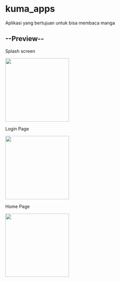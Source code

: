 # kuma_apps

Aplikasi yang bertujuan untuk bisa membaca manga

## --Preview--
Splash screen

<img src="https://github.com/BeliauInit/KUMA/assets/87056149/50a829d9-e9b2-4340-8cb0-dcf0aa683836" width="200" />


Login Page

<img src="https://github.com/BeliauInit/KUMA/assets/87056149/0c03cbda-bae0-435c-bc69-6dc797b3dac4" width="200" />


Home Page

<img src="https://github.com/BeliauInit/KUMA/assets/87056149/dbd84e91-0c2b-465a-a956-26f83e1d837d" width="200" />

